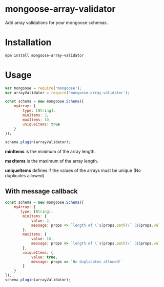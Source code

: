 # mongoose-array-validator

Add array validations for your mongoose schemas.

# Installation

```bash
npm install mongoose-array-validator
```

# Usage

```javascript
var mongoose = require('mongoose');
var arrayValidator = require('mongoose-array-validator');

const schema = new mongoose.Schema({
    myArray: {
        type: [String],
        minItems: 3,
        maxItems: 10, 
        uniqueItems: true
    }
});

schema.plugin(arrayValidator);

```

**minItems** is the minimum of the array length.

**maxItems** is the maximum of the array length.

**uniqueItems** defines if the values of the arrays must be unique (No duplicates allowed)

## With message callback

```javascript
const schema = new mongoose.Schema({
    myArray: {
       type: [String],
        minItems: {
            value: 2,
            message: props => `length of \`${props.path}\` (${props.value.length}) is less than allowed!`
        },
        maxItems: {
            value: 10,
            message: props => `length of \`${props.path}\` (${props.value.length}) is more than allowed!`
        },
        uniqueItems: {
            value: true,
            message: props => `No duplicates allowed!`
        }
    }
});
schema.plugin(arrayValidator);

```